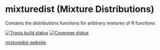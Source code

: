 # mixturedist (Mixture Distributions)
Contains the distributions functions for aribtrary mixtures of R functions

[![Travis build status](https://travis-ci.org/bertcarnell/mixturedist.svg?branch=master)](https://travis-ci.org/bertcarnell/mixturedist)
[![Coverage status](https://codecov.io/gh/bertcarnell/mixturedist/branch/master/graph/badge.svg)](https://codecov.io/github/bertcarnell/mixturedist?branch=master)

[mixturedist website](https://bertcarnell.github.io/mixturedist/)
